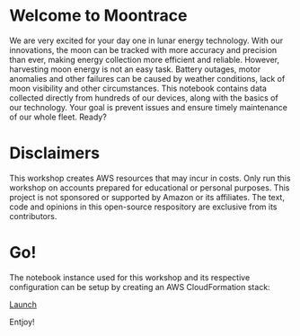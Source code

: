 # Welcome to Moontrace

We are very excited for your day one in lunar energy technology. With our innovations, the moon can be tracked with more accuracy and precision than ever, making energy collection more efficient and reliable. However, harvesting moon energy is not an easy task. Battery outages, motor anomalies and other failures can be caused by weather conditions, lack of moon visibility and other circumstances. This notebook contains data collected directly from hundreds of our devices, along with the basics of our technology. Your goal is prevent issues and ensure timely maintenance of our whole fleet. Ready?

# Disclaimers

This workshop creates AWS resources that may incur in costs.
Only run this workshop on accounts prepared for educational or personal purposes.
This project is not sponsored or supported by Amazon or its affiliates. The text, code and opinions in this open-source respository are exclusive from its contributors.

# Go!

The notebook instance used for this workshop and its respective configuration can be setup by creating an AWS CloudFormation stack:

<a href="https://console.aws.amazon.com/cloudformation/home?#/stacks/create/review?filter=active&templateURL=https:%2F%2Fs3.amazonaws.com%2Fehw-artifacts%2Ftemplate.yml&stackName=ehealth-YOURNAME">Launch</a>

Entjoy!
 

